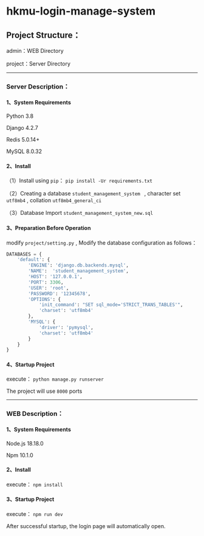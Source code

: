 # hkmu-login-manage-system



## Project Structure：

admin：WEB Directory

project：Server Directory



------



### Server Description：

#### 1、System Requirements

Python 3.8

Django 4.2.7

Redis 5.0.14+

MySQL 8.0.32

#### 2、Install

（1）Install using `pip`： `pip install -Ur requirements.txt`

（2）Creating a database `student_management_system ` , character set `utf8mb4` , collation `utf8mb4_general_ci` 

（3）Database Import `student_management_system_new.sql`

#### 3、Preparation Before Operation

modify `project/setting.py` , Modify the database configuration as follows：

```python
DATABASES = {
    'default': {
        'ENGINE': 'django.db.backends.mysql',
        'NAME':  'student_management_system',
        'HOST': '127.0.0.1',
        'PORT': 3306,
        'USER': 'root',
        'PASSWORD': '12345678',
        'OPTIONS': {
            'init_command': "SET sql_mode='STRICT_TRANS_TABLES'",
            'charset': 'utf8mb4'
        },
        'MYSQL': {
            'driver': 'pymysql',
            'charset': 'utf8mb4'
        }
    }
}

```

#### 4、Startup Project

execute： `python manage.py runserver`

The project will use `8000` ports



------



### WEB Description：

#### 1、System Requirements

Node.js 18.18.0

Npm 10.1.0

#### 2、Install

execute： `npm install`

#### 3、Startup Project

execute： `npm run dev`

After successful startup, the login page will automatically open.